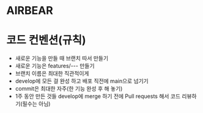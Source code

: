 # AIRBEAR

# 코드 컨벤션(규칙)
- 새로운 기능을 만들 때 브랜치 따서 만들기
- 새로운 기능은 features/--- 만들기
- 브랜치 이름은 최대한 직관적이게
- develop에 모든 걸 완성 하고 배포 직전에 main으로 넘기기
- commit은 최대한 자주(한 기능 완성 후 해 놓기)
- 1주 동안 만든 것들 develop에 merge 하기 전에 Pull requests 해서 코드 리뷰하기(필수는 아님)
